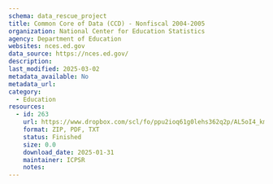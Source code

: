 ```yaml
---
schema: data_rescue_project 
title: Common Core of Data (CCD) - Nonfiscal 2004-2005
organization: National Center for Education Statistics
agency: Department of Education
websites: nces.ed.gov
data_source: https://nces.ed.gov/
description: 
last_modified: 2025-03-02
metadata_available: No
metadata_url: 
category:
  - Education 
resources:
  - id: 263
    url: https://www.dropbox.com/scl/fo/ppu2ioq61g0lehs362q2p/AL5oI4_kmByecWCPoIEQxUo?rlkey=mqwfzpu681gr1kdc5a8gxx44j&dl=0
    format: ZIP, PDF, TXT
    status: Finished
    size: 0.0
    download_date: 2025-01-31
    maintainer: ICPSR
    notes: 
---
```

